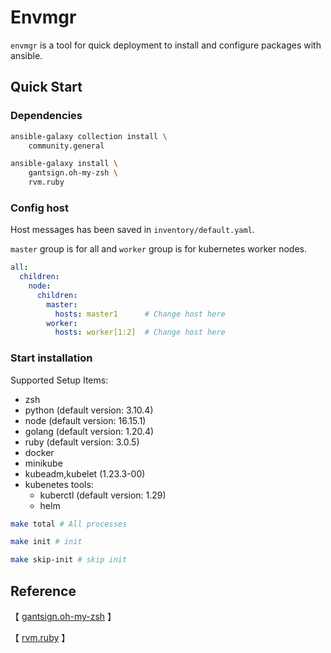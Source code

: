 # Envmgr

`envmgr` is a tool for quick deployment to install and configure packages with ansible.

## Quick Start

### Dependencies

```bash
ansible-galaxy collection install \
    community.general

ansible-galaxy install \
    gantsign.oh-my-zsh \
    rvm.ruby
```

### Config host

Host messages has been saved in `inventory/default.yaml`.

`master` group is for all and `worker` group is for kubernetes worker nodes.

```yaml
all:
  children:
    node:
      children:
        master:
          hosts: master1      # Change host here
        worker:
          hosts: worker[1:2]  # Change host here
```

### Start installation

Supported Setup Items:

- zsh
- python (default version: 3.10.4)
- node   (default version: 16.15.1)
- golang (default version: 1.20.4)
- ruby   (default version: 3.0.5)
- docker
- minikube
- kubeadm,kubelet (1.23.3-00)
- kubenetes tools:
  - kuberctl (default version: 1.29)
  - helm

```bash
make total # All processes

make init # init

make skip-init # skip init
```

## Reference

【 [gantsign.oh-my-zsh](https://github.com/gantsign/ansible-role-oh-my-zsh) 】

【 [rvm.ruby](https://github.com/rvm/rvm1-ansible) 】
